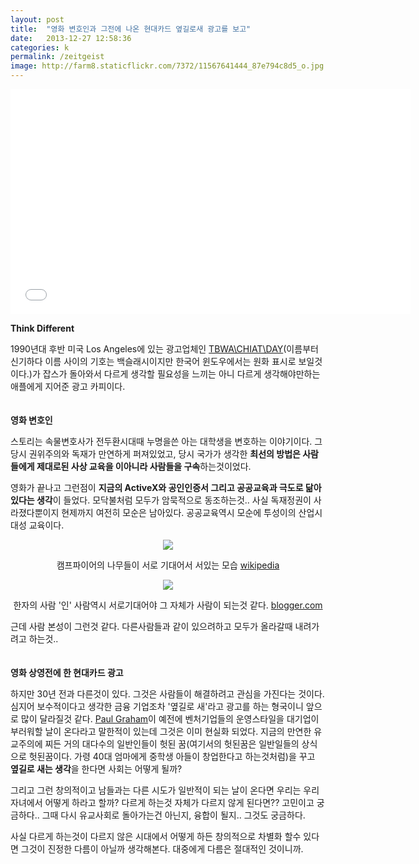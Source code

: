 ```yaml
---
layout: post
title:  "영화 변호인과 그전에 나온 현대카드 옆길로새 광고를 보고"
date:   2013-12-27 12:58:36
categories: k
permalink: /zeitgeist
image: http://farm8.staticflickr.com/7372/11567641444_87e794c8d5_o.jpg
---
```


<iframe width="640" height="360" src="//www.youtube.com/embed/tupg3wzV71g" frameborder="0" allowfullscreen></iframe>



**Think Different**

1990년대 후반 미국 Los Angeles에 있는 광고업체인 [TBWA\CHIAT\DAY](http://tbwachiatday.com/)(이름부터 신기하다 
이름 사이의 기호는 백슬래시이지만 한국어 윈도우에서는 원화 표시로 보일것이다.)가 잡스가 돌아와서 
다르게 생각할 필요성을 느끼는 아니 다르게 생각해야만하는 애플에게 지어준 광고 카피이다. 
<br /><br /><br />
**영화 변호인**

스토리는 속물변호사가 전두환시대때 누명을쓴 아는 대학생을 변호하는 이야기이다. 그 당시 권위주의와 독재가 만연하게 
퍼져있었고, 당시 국가가 생각한 **최선의 방법은 사람들에게 제대로된 사상 교육을 이아니라 사람들을 구속**하는것이었다. 

영화가 끝나고 그런점이 **지금의 ActiveX와 공인인증서 그리고 공공교육과 극도로 닮아있다는 생각**이 들었다. 모닥불처럼 모두가 암묵적으로 
동조하는것.. 사실 독재정권이 사라졌다뿐이지 현제까지 여전히 모순은 남아있다. 공공교육역시 모순에 투성이의 산업시대성 교육이다.

<center><img src="http://farm6.staticflickr.com/5547/11567103014_2311c6c779_o.jpg">

캠프파이어의 나무들이 서로 기대어서 서있는 모습 [wikipedia](http://en.wikipedia.org/wiki/File:Campfire_4213.jpg)

<img src="http://farm4.staticflickr.com/3779/11567176364_6c700d64be_m.jpg">

한자의 사람 '인' 사람역시 서로기대어야 그 자체가 사람이 되는것 같다. [blogger.com](http://2020chrisong.blogspot.kr/2010/09/ren-building-world-expo-shanghai-china.html)</center>

근데 사람 본성이 그런것 같다. 다른사람들과 같이 있으려하고 모두가 올라갈때 내려가려고 하는것..
<br /><br /><br />
**영화 상영전에 한 현대카드 광고**

하지만 30년 전과 다른것이 있다. 그것은 사람들이 해결하려고 관심을 가진다는 것이다. 
심지어 보수적이다고 생각한 금융 기업조차 '옆길로 새'라고 광고를 하는 형국이니 앞으로 많이 달라질것 같다. 
[Paul Graham](http://paulgraham.com)이 예전에 벤처기업들의 운영스타일을 대기업이 부러워할 날이 온다라고 말한적이 있는데 그것은 이미 현실화 되었다. 지금의 만연한 유교주의에 찌든 거의 대다수의 일반인들이 헛된 꿈(여기서의 헛된꿈은 일반일들의 상식으로 헛된꿈이다. 가령 40대 엄마에게 중학생 아들이 창업한다고 하는것처럼)을 꾸고 **옆길로 새는 생각**을 한다면 사회는 어떻게 될까? 

그리고 그런 창의적이고 남들과는 다른 시도가 일반적이 되는 날이 온다면 우리는 우리 자녀에서 어떻게 하라고 할까? 다르게 하는것 자체가 다르지 않게 된다면?? 고민이고 궁금하다.. 그때 다시 유교사회로 돌아가는건 아닌지, 융합이 될지.. 그것도 궁금하다.

사실 다르게 하는것이 다르지 않은 시대에서 어떻게 하든 창의적으로 차별화 할수 있다면 그것이 진정한 다름이 아닐까 생각해본다. 대중에게 다름은 절대적인 것이니까.
